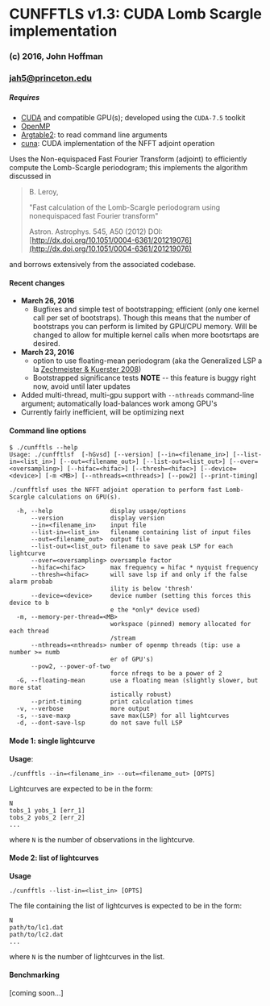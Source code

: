# CUNFFTLS v1.3: CUDA Lomb Scargle implementation

### (c) 2016, John Hoffman
### jah5@princeton.edu

##### Requires 
* [CUDA](https://developer.nvidia.com/cuda-toolkit) and compatible GPU(s); developed using the `CUDA-7.5` toolkit
* [OpenMP](http://openmp.org)
* [Argtable2](http://argtable.sourceforge.net/): to read command line arguments
* [cuna](https://github.com/johnh2o2/cunfft_adjoint): CUDA implementation of the NFFT adjoint operation

Uses the Non-equispaced Fast Fourier Transform (adjoint) to 
efficiently compute the Lomb-Scargle periodogram; this implements
the algorithm discussed in

>  B. Leroy,
>
>  "Fast calculation of the Lomb-Scargle periodogram using
>   nonequispaced fast Fourier transform"
>
>  Astron. Astrophys. 545, A50 (2012)
>  DOI: [http://dx.doi.org/10.1051/0004-6361/201219076](http://dx.doi.org/10.1051/0004-6361/201219076)

and borrows extensively from the associated codebase.

#### Recent changes
* **March 26, 2016**
   * Bugfixes and simple test of bootstrapping; efficient (only one kernel call per set of bootstraps). Though this means that the number of bootstraps you can perform is limited by GPU/CPU memory. Will be changed to allow for multiple kernel calls when more bootsrtaps are desired.
* **March 23, 2016**
   * option to use floating-mean periodogram (aka the Generalized LSP a la [Zechmeister & Kuerster 2008](http://www.aanda.org/articles/aa/abs/2009/11/aa11296-08/aa11296-08.html))
   * Bootstrapped significance tests **NOTE** -- this feature is buggy right now, avoid until later updates
* Added multi-thread, multi-gpu support with `--nthreads` command-line argument; automatically load-balances work among GPU's
* Currently fairly inefficient, will be optimizing next

#### Command line options

```
$ ./cunfftls --help
Usage: ./cunfftlsf  [-hGvsd] [--version] [--in=<filename_in>] [--list-in=<list_in>] [--out=<filename_out>] [--list-out=<list_out>] [--over=<oversampling>] [--hifac=<hifac>] [--thresh=<hifac>] [--device=<device>] [-m <MB>] [--nthreads=<nthreads>] [--pow2] [--print-timing]

./cunfftlsf uses the NFFT adjoint operation to perform fast Lomb-Scargle calculations on GPU(s).

  -h, --help                display usage/options
      --version             display version
      --in=<filename_in>    input file
      --list-in=<list_in>   filename containing list of input files
      --out=<filename_out>  output file
      --list-out=<list_out> filename to save peak LSP for each lightcurve
      --over=<oversampling> oversample factor
      --hifac=<hifac>       max frequency = hifac * nyquist frequency
      --thresh=<hifac>      will save lsp if and only if the false alarm probab
                            ility is below 'thresh'
      --device=<device>     device number (setting this forces this device to b
                            e the *only* device used)
  -m, --memory-per-thread=<MB> 
                            workspace (pinned) memory allocated for each thread
                            /stream
      --nthreads=<nthreads> number of openmp threads (tip: use a number >= numb
                            er of GPU's)
      --pow2, --power-of-two 
                            force nfreqs to be a power of 2
  -G, --floating-mean       use a floating mean (slightly slower, but more stat
                            istically robust)
      --print-timing        print calculation times
  -v, --verbose             more output
  -s, --save-maxp           save max(LSP) for all lightcurves
  -d, --dont-save-lsp       do not save full LSP
 ```

#### Mode 1: single lightcurve
**Usage**:

```
./cunfftls --in=<filename_in> --out=<filename_out> [OPTS]

```

Lightcurves are expected to be in the form:

```
N
tobs_1 yobs_1 [err_1]
tobs_2 yobs_2 [err_2]
...
```

where `N` is the number of observations in the lightcurve.

#### Mode 2: list of lightcurves

**Usage**

```
./cunfftls --list-in=<list_in> [OPTS]
```

The file containing the list of lightcurves is expected to be
in the form:

```
N
path/to/lc1.dat
path/to/lc2.dat
...
```

where `N` is the number of lightcurves in the list.

#### Benchmarking

[coming soon...]

